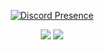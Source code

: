 <div align="center">

[![Discord Presence](https://lanyard.cnrad.dev/api/697008834463531069)](https://discord.com/users/697008834463531069)

<p align="center">
<a href="https://discord.com/users/697008834463531069" target"blank_"><img src="https://img.shields.io/badge/discord%20-7289DA.svg?&style=for-the-badge&logo=discord&logoColor=white"></a>
<a href="https://github.com/tossici" target"blank_"><img src="https://img.shields.io/badge/GitHub%20-191717.svg?&style=for-the-badge&logo=github&logoColor=white"></a>
